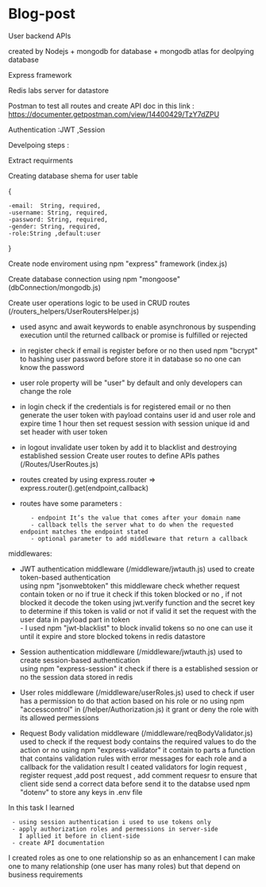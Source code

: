 # Blog-post



User backend APIs

created by Nodejs + mongodb for database + mongodb atlas for deolpying database

Express framework

Redis labs server for datastore

Postman to test all routes and create API doc in this link : https://documenter.getpostman.com/view/14400429/TzY7dZPU

Authentication :JWT ,Session

Develpoing steps :

Extract requirments

Creating database shema for user table

{

    -email:  String, required,
    -username: String, required,
    -password: String, required,
    -gender: String, required,
    -role:String ,default:user

}

Create node enviroment using npm "express" framework (index.js)

Create database connection using npm "mongoose"  (dbConnection/mongodb.js)

Create user operations logic to be used in CRUD routes (/routers_helpers/UserRoutersHelper.js)

- used async and await keywords to enable asynchronous by suspending execution until the returned 
  callback or promise is fulfilled or rejected
- in register check if email is register before or no then used npm "bcrypt" to hashing user password before 
  store it in database so no one can   know the password 
- user role property will be "user" by default and only developers can change the role 
- in login check if the credentials is for registered email or no then generate the user token with payload
  contains user id and user role and expire time 1 hour then set request session with session unique id 
  and set header with user token 
- in logout invalidate user token by add it to blacklist and destroying established session 
Create user routes to define APIs pathes (/Routes/UserRoutes.js)

- routes created by using express.router => express.router().get(endpoint,callback)
- routes have some parameters :

         - endpoint It’s the value that comes after your domain name 
         - callback tells the server what to do when the requested endpoint matches the endpoint stated
         - optional parameter to add middleware that return a callback 
     
middlewares:

- JWT authentication middleware                    (/middleware/jwtauth.js)
          used to create token-based authentication  
          using npm "jsonwebtoken"  this middleware check whether request contain token or no 
          if true it check if this token blocked or no , if not blocked it decode the token using 
          jwt.verify function and the secret key to determine if this token is valid or not if valid it set the request with the user data in payload part in token  
          - I used npm "jwt-blacklist" to block invalid tokens so no one can use it until it expire and store blocked tokens in redis datastore

- Session authentication middleware                  (/middleware/jwtauth.js)
          used to create session-based authentication  
          using  npm "express-session" it check if there is a established session or no 
          the session data stored in redis 

- User roles middleware                              (/middleware/userRoles.js)
          used to check if user has a permission to do that action based on his role or no
          using npm "accesscontrol" in (/helper/Authorization.js) it grant or deny the role with its allowed 
          permessions  

- Request Body validation middleware                   (/middleware/reqBodyValidator.js)
          used to check if the request body contains the required values to do the action or no
          using npm "express-validator" it contain to parts a function that contains validation 
          rules with error messages for each role and a callback for the validation result 
          I ceated  validators for login request , register request ,add post request , add comment requesr to ensure that client side 
          send a correct data before send it to the databse 
used npm "dotenv" to store any keys in .env file

In this task I learned

     - using session authentication i used to use tokens only 
     - apply authorization roles and permessions in server-side 
       I apllied it before in client-side
     - create API documentation 
I created roles as one to one relationship so as an enhancement I can make one to many relationship (one user has many roles) but that depend on business requirements
